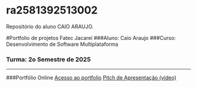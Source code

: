 # ra2581392513002
Repositório do aluno CAIO ARAUJO.

#Portfolio de projetos Fatec Jacareí
###Aluno: Caio Araujo
###Curso: Desenvolvimento de Software Multiplataforma
### Turma: 2o Semestre de 2025

---

###Portfólio Online
[Acesso ao portfolio](link)
[Pitch de Apresentação (vídeo)](LINK_PARA_VIDEO_NO_TEAMS)
 
